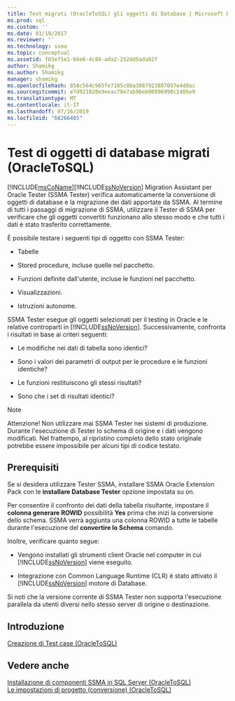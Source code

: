 ```yaml
---
title: Test migrati (OracleToSQL) gli oggetti di Database | Microsoft Docs
ms.prod: sql
ms.custom: ''
ms.date: 01/19/2017
ms.reviewer: ''
ms.technology: ssma
ms.topic: conceptual
ms.assetid: f03ef5e1-66e6-4c84-ada2-252dd5ada82f
author: Shamikg
ms.author: Shamikg
manager: shamikg
ms.openlocfilehash: 858c564c965fe7105c86a3087923887097e4ddac
ms.sourcegitcommit: e7d921828e9eeac78e7ab96eb90996990c2405e9
ms.translationtype: MT
ms.contentlocale: it-IT
ms.lasthandoff: 07/16/2019
ms.locfileid: "68266485"
---
```

# <a name="testing-migrated-database-objects-oracletosql"></a>Test di oggetti di database migrati (OracleToSQL)
[!INCLUDE[msCoName](../../includes/msconame_md.md)][!INCLUDE[ssNoVersion](../../includes/ssnoversion-md.md)] Migration Assistant per Oracle Tester (SSMA Tester) verifica automaticamente la conversione di oggetti di database e la migrazione dei dati apportate da SSMA. Al termine di tutti i passaggi di migrazione di SSMA, utilizzare il Tester di SSMA per verificare che gli oggetti convertiti funzionano allo stesso modo e che tutti i dati è stato trasferito correttamente.  
  
È possibile testare i seguenti tipi di oggetto con SSMA Tester:  
  
-   Tabelle  
  
-   Stored procedure, incluse quelle nel pacchetto.  
  
-   Funzioni definite dall'utente, incluse le funzioni nel pacchetto.  
  
-   Visualizzazioni.  
  
-   Istruzioni autonome.  
  
SSMA Tester esegue gli oggetti selezionati per il testing in Oracle e le relative controparti in [!INCLUDE[ssNoVersion](../../includes/ssnoversion-md.md)]. Successivamente, confronta i risultati in base ai criteri seguenti:  
  
-   Le modifiche nei dati di tabella sono identici?  
  
-   Sono i valori dei parametri di output per le procedure e le funzioni identiche?  
  
-   Le funzioni restituiscono gli stessi risultati?  
  
-   Sono che i set di risultati identici?  
  
> [!NOTE]  
> Attenzione! Non utilizzare mai SSMA Tester nei sistemi di produzione. Durante l'esecuzione di Tester lo schema di origine e i dati vengono modificati. Nel frattempo, al ripristino completo dello stato originale potrebbe essere impossibile per alcuni tipi di codice testato.  
  
## <a name="prerequisites"></a>Prerequisiti  
Se si desidera utilizzare Tester SSMA, installare SSMA Oracle Extension Pack con le **installare Database Tester** opzione impostata su on.  
  
Per consentire il confronto dei dati della tabella risultante, impostare il **colonna generare ROWID** possibilità **Yes** prima che inizi la conversione dello schema. SSMA verrà aggiunta una colonna ROWID a tutte le tabelle durante l'esecuzione del **convertire lo Schema** comando.  
  
Inoltre, verificare quanto segue:  
  
-   Vengono installati gli strumenti client Oracle nel computer in cui [!INCLUDE[ssNoVersion](../../includes/ssnoversion-md.md)] viene eseguito.  
  
-   Integrazione con Common Language Runtime (CLR) è stato attivato il [!INCLUDE[ssNoVersion](../../includes/ssnoversion-md.md)] motore di Database.  
  
Si noti che la versione corrente di SSMA Tester non supporta l'esecuzione parallela da utenti diversi nello stesso server di origine o destinazione.  
  
## <a name="getting-started"></a>Introduzione  
[Creazione di Test case &#40;OracleToSQL&#41;](../../ssma/oracle/creating-test-cases-oracletosql.md)  
  
## <a name="see-also"></a>Vedere anche  
[Installazione di componenti SSMA in SQL Server &#40;OracleToSQL&#41;](../../ssma/oracle/installing-ssma-components-on-sql-server-oracletosql.md)  
[Le impostazioni di progetto &#40;conversione&#41; &#40;OracleToSQL&#41;](../../ssma/oracle/project-settings-conversion-oracletosql.md)  
  
